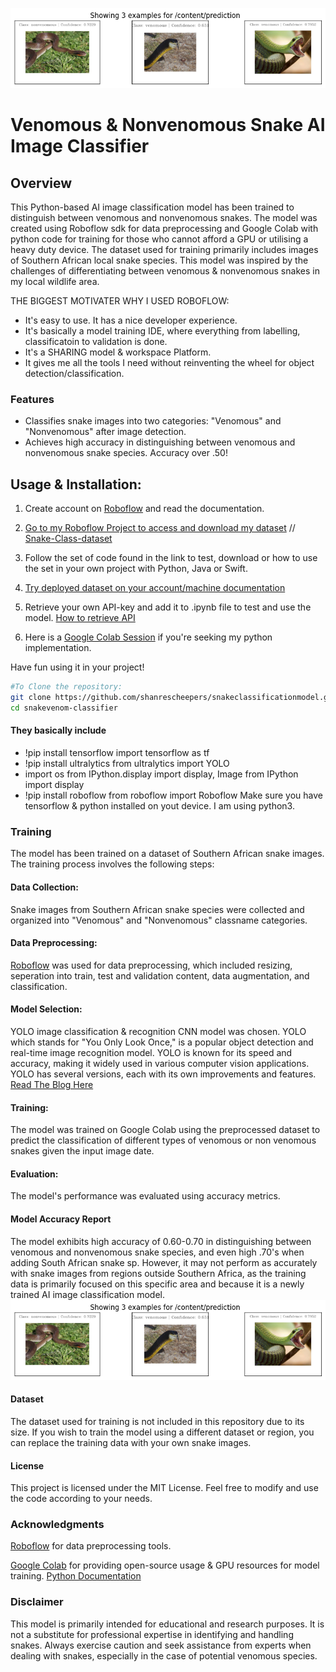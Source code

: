 
![Accuracy Evidence](https://github.com/shanrescheepers/snakeclassificationmodel/blob/master/Images/prediction_accuracy_metrics.png)


# Venomous & Nonvenomous Snake AI Image Classifier
## Overview
This Python-based AI image classification model has been trained to distinguish between venomous and nonvenomous snakes. The model was created using Roboflow sdk for data preprocessing and Google Colab with python code for training for those who cannot afford a GPU or utilising a heavy duty device. The dataset used for training primarily includes images of Southern African local snake species.
This model was inspired by the challenges of differentiating between venomous & nonvenomous snakes in my local wildlife area.

THE BIGGEST MOTIVATER WHY I USED ROBOFLOW:
- It's easy to use. It has a nice developer experience.
- It's basically a model training IDE, where everything from labelling, classificatoin to validation is done.
- It's a SHARING model & workspace Platform.
- It gives me all the tools I need without reinventing the wheel for object detection/classification.

### Features
- Classifies snake images into two categories: "Venomous" and "Nonvenomous" after image detection.
- Achieves high accuracy in distinguishing between venomous and nonvenomous snake species. Accuracy over .50!

## Usage & Installation:
1) Create account on [Roboflow](https://roboflow.com/) and read the documentation.

2) [Go to my Roboflow Project to access and download my dataset](https://universe.roboflow.com/shanr-scheepers) //
[Snake-Class-dataset](https://universe.roboflow.com/shanr-scheepers/snake-class)


3) Follow the set of code found in the link to test, download or how to use the set in your own project with Python, Java or Swift.

4) [Try deployed dataset on your account/machine documentation](https://inference.roboflow.com/quickstart/explore_models/#run-a-private-fine-tuned-model) 

5) Retrieve your own API-key and add it to .ipynb file to test and use the model. [How to retrieve API](https://docs.roboflow.com/api-reference/authentication)

6) Here is a [Google Colab Session](https://colab.research.google.com/github/shanrescheepers/snakeclassificationmodel/blob/master/RSASnakeClassifications.ipynb) if you're seeking my python implementation.

Have fun using it in your project!
```bash
#To Clone the repository:
git clone https://github.com/shanrescheepers/snakeclassificationmodel.git
cd snakevenom-classifier
```

#### They basically include
- !pip install tensorflow import tensorflow as tf
- !pip install ultralytics from ultralytics import YOLO
- import os from IPython.display import display, Image from IPython import display
- !pip install roboflow from roboflow import Roboflow
Make sure you have tensorflow & python installed on yout device. I am using python3.


### Training
The model has been trained on a dataset of Southern African snake images. The training process involves the following steps:

#### Data Collection: 
Snake images from Southern African snake species were collected and organized into "Venomous" and "Nonvenomous" classname categories.

#### Data Preprocessing: 
[Roboflow](https://roboflow.com/) was used for data preprocessing, which included resizing, seperation into train, test and validation content, data augmentation, and classification.

#### Model Selection: 
YOLO image classification & recognition CNN model was chosen. YOLO which stands for "You Only Look Once," is a popular object detection and real-time image recognition model. YOLO is known for its speed and accuracy, making it widely used in various computer vision applications. YOLO has several versions, each with its own improvements and features.
[Read The Blog Here](https://blog.roboflow.com/train-yolov5-classification-custom-data/)

#### Training: 
The model was trained on Google Colab using the preprocessed dataset to predict the classification of different types of venomous or non venomous snakes given the input image date.

#### Evaluation: 
The model's performance was evaluated using accuracy metrics.

#### Model Accuracy Report
The model exhibits high accuracy of 0.60-0.70 in distinguishing between venomous and nonvenomous snake species, and even high .70's when adding South African snake sp. However, it may not perform as accurately with snake images from regions outside Southern Africa, as the training data is primarily focused on this specific area and because it is a newly trained AI image classification model.
![Accuracy Evidence](https://github.com/shanrescheepers/snakeclassificationmodel/blob/master/Images/prediction_accuracy_metrics.png)

#### Dataset
The dataset used for training is not included in this repository due to its size. If you wish to train the model using a different dataset or region, you can replace the training data with your own snake images.


#### License
This project is licensed under the MIT License. Feel free to modify and use the code according to your needs.

### Acknowledgments
[Roboflow](https://roboflow.com/)  for data preprocessing tools.

[Google Colab](https://colab.google/) for providing  open-source usage & GPU resources for model training.
[Python Documentation](https://www.python.org/) 
### Disclaimer
This model is primarily intended for educational and research purposes. It is not a substitute for professional expertise in identifying and handling snakes. Always exercise caution and seek assistance from experts when dealing with snakes, especially in the case of potential venomous species.





